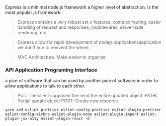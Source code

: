 Express is a minimal node.js framework a higher level of abstraction.
Is the most popular js framework.

> Express contains a very robust set o features, complex routing, easier handling of request and responses,
middlewares, server-side rendering, etc.

> Express  allow for rapid development of nodejs applicationsapplication we don't hce to reinvent the wheel.

> MVC Architecture. Make easier to organize


### API Application Programing Interface
a pice of software that can be used by another pice of software in order to allow applications to talk to each other.

> PUT: The client supposed the send the entire updated object.
> PATH: Partial update object
> POST: Create new resource

```
yarn add eslint prettier eslint-config-prettier eslint-plugin-prettier eslint-config-airbnb eslint-plugin-node eslint-plugin-import eslint-plugin-jsx-a11y eslint-plugin-react -D
```